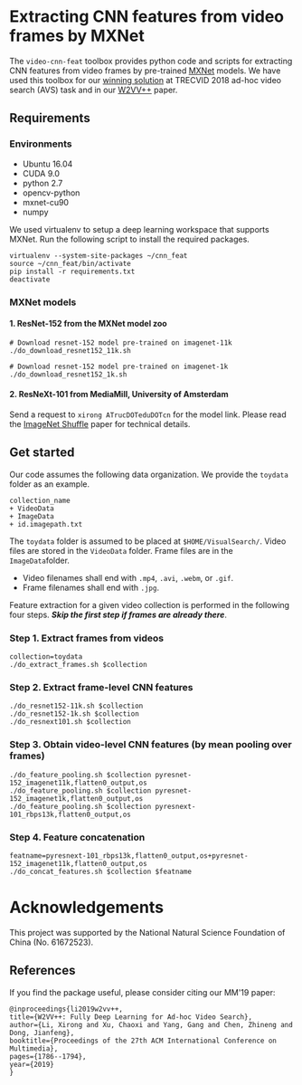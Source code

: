 # Extracting CNN features from video frames by MXNet

The `video-cnn-feat` toolbox provides python code and scripts for extracting CNN features from video frames by pre-trained [MXNet](http://mxnet.incubator.apache.org/) models. We have used this toolbox for our [winning solution](https://www-nlpir.nist.gov/projects/tvpubs/tv18.papers/rucmm.pdf) at TRECVID 2018 ad-hoc video search (AVS) task and in our [W2VV++](https://dl.acm.org/citation.cfm?doid=3343031.3350906) paper.

## Requirements

### Environments

* Ubuntu 16.04
* CUDA 9.0
* python 2.7
* opencv-python
* mxnet-cu90 
* numpy

We used virtualenv to setup a deep learning workspace that supports MXNet. Run the following script to install the required packages.
```
virtualenv --system-site-packages ~/cnn_feat
source ~/cnn_feat/bin/activate
pip install -r requirements.txt
deactivate
```

### MXNet models

#### 1. ResNet-152 from the MXNet model zoo

```
# Download resnet-152 model pre-trained on imagenet-11k
./do_download_resnet152_11k.sh

# Download resnet-152 model pre-trained on imagenet-1k
./do_download_resnet152_1k.sh
```

#### 2. ResNeXt-101 from MediaMill, University of Amsterdam

Send a request to `xirong ATrucDOTeduDOTcn` for the model link. Please read the [ImageNet Shuffle](https://dl.acm.org/citation.cfm?id=2912036) paper for technical details.

## Get started

Our code assumes the following data organization. We provide the `toydata` folder as an example.
```
collection_name
+ VideoData
+ ImageData
+ id.imagepath.txt
```
The `toydata` folder is assumed to be placed at `$HOME/VisualSearch/`. Video files are stored in the `VideoData` folder. Frame files are in the `ImageData`folder. 
+ Video filenames shall end with `.mp4`, `.avi`, `.webm`, or `.gif`.
+ Frame filenames shall end with `.jpg`.

Feature extraction for a given video collection is performed in the following four steps. ***Skip the first step if frames are already there***. 

### Step 1. Extract frames from videos 


```
collection=toydata
./do_extract_frames.sh $collection
```

### Step 2. Extract frame-level CNN features

```
./do_resnet152-11k.sh $collection
./do_resnet152-1k.sh $collection
./do_resnext101.sh $collection
```

### Step 3. Obtain video-level CNN features (by mean pooling over frames)
```
./do_feature_pooling.sh $collection pyresnet-152_imagenet11k,flatten0_output,os
./do_feature_pooling.sh $collection pyresnet-152_imagenet1k,flatten0_output,os
./do_feature_pooling.sh $collection pyresnext-101_rbps13k,flatten0_output,os
```

### Step 4. Feature concatenation
```
featname=pyresnext-101_rbps13k,flatten0_output,os+pyresnet-152_imagenet11k,flatten0_output,os
./do_concat_features.sh $collection $featname
```

# Acknowledgements

This project was supported by the National Natural Science Foundation of China (No. 61672523).

## References
If you find the package useful, please consider citing our MM'19 paper:
```
@inproceedings{li2019w2vv++,
title={W2VV++: Fully Deep Learning for Ad-hoc Video Search},
author={Li, Xirong and Xu, Chaoxi and Yang, Gang and Chen, Zhineng and Dong, Jianfeng},
booktitle={Proceedings of the 27th ACM International Conference on Multimedia},
pages={1786--1794},
year={2019}
}
```
